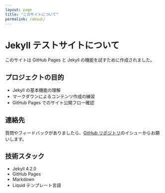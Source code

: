 ```yaml
---
layout: page
title: "このサイトについて"
permalink: /about/
---
```


# Jekyll テストサイトについて

このサイトは GitHub Pages と Jekyll の機能を試すために作成されました。

## プロジェクトの目的

- Jekyll の基本機能の理解
- マークダウンによるコンテンツ作成の練習
- GitHub Pages でのサイト公開フロー確認

## 連絡先

質問やフィードバックがありましたら、[GitHub リポジトリ](https://github.com/chikina-dev/jekyll-test)のイシューからお願いします。

## 技術スタック

- Jekyll 4.2.0
- GitHub Pages
- Markdown
- Liquid テンプレート言語